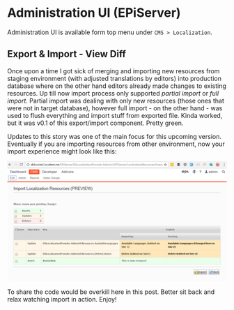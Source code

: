 # Administration UI (EPiServer)

Administration UI is available form top menu under `CMS > Localization`.

## Export & Import - View Diff

Once upon a time I got sick of merging and importing new resources from staging environment (with adjusted translations by editors) into production database where on the other hand editors already made changes to existing resources. Up till now import process only supported *partial import* or *full import*. Partial import was dealing with only new resources (those ones that were not in target database), however full import - on the other hand - was used to flush everything and import stuff from exported file. Kinda worked, but it was v0.1 of this export/import component. Pretty green.

Updates to this story was one of the main focus for this upcoming version. Eventually if you are importing resources from other environment, now your import experience might look like this:

![](adminui-import.png)

To share the code would be overkill here in this post. Better sit back and relax watching import in action. Enjoy!

